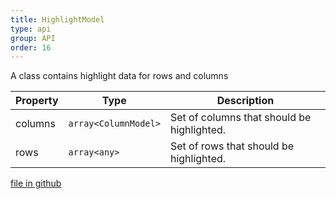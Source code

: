 ```yaml
---
title: HighlightModel
type: api
group: API
order: 16
---
```

A class contains highlight data for rows and columns

Property|Type|Description
---|---|---
columns|`array<ColumnModel>`|Set of columns that should be highlighted.
rows|`array<any>`|Set of rows that should be highlighted.

[file in github](https://github.com/qgrid/ng2/core/highlight.model.js)
